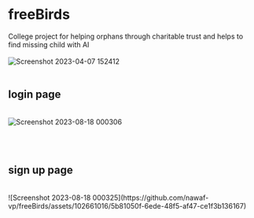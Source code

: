 # freeBirds
College project for helping orphans through charitable trust and helps to find missing child with AI
<br>
<br>
![Screenshot 2023-04-07 152412](https://github.com/nawaf-vp/freeBirds/assets/102661016/0e51e97c-0a7e-4c64-949a-b6e5f46079a5)
<br>
<br>

<h2>login page</h2>

<br>![Screenshot 2023-08-18 000306](https://github.com/nawaf-vp/freeBirds/assets/102661016/05736ba5-2334-43ce-a89d-f7b8068a5fab)

<br><br>

<h2>sign up page</h2>
<br>
![Screenshot 2023-08-18 000325](https://github.com/nawaf-vp/freeBirds/assets/102661016/5b81050f-6ede-48f5-af47-ce1f3b136167)
